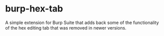 # burp-hex-tab

A simple extension for Burp Suite that adds back some of the functionality of the hex editing tab that was removed in newer versions.
